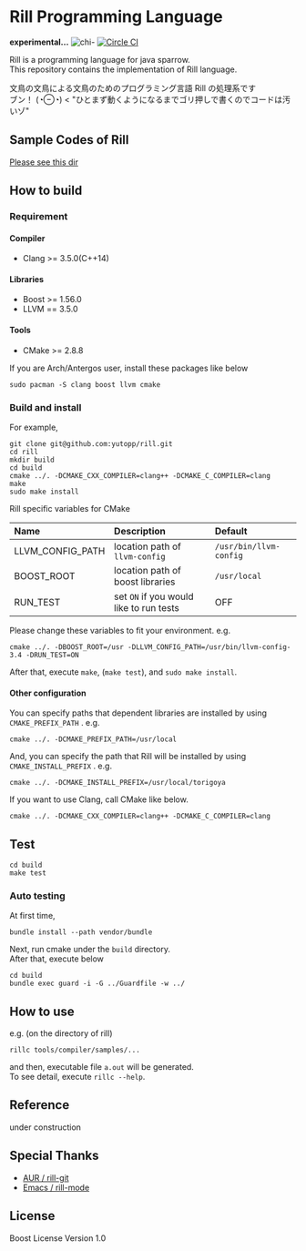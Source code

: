 # Rill Programming Language
**experimental...**
![chi-](http://yutopp.net/image/chi-.png "Bun")
[![Circle CI](https://circleci.com/gh/yutopp/rill.png?style=badge)](https://circleci.com/gh/yutopp/rill)

Rill is a programming language for java sparrow.  
This repository contains the implementation of Rill language.

文鳥の文鳥による文鳥のためのプログラミング言語 Rill の処理系です  
ブン！ (◔⊖◔) < "ひとまず動くようになるまでゴリ押しで書くのでコードは汚いゾ"


## Sample Codes of Rill
[Please see this dir](tools/compiler/samples)


## How to build
### Requirement
#### Compiler
- Clang >= 3.5.0(C++14)

#### Libraries
- Boost >= 1.56.0
- LLVM == 3.5.0

#### Tools
- CMake >= 2.8.8

If you are Arch/Antergos user, install these packages like below
```
sudo pacman -S clang boost llvm cmake
```

### Build and install
For example,
```
git clone git@github.com:yutopp/rill.git
cd rill
mkdir build
cd build
cmake ../. -DCMAKE_CXX_COMPILER=clang++ -DCMAKE_C_COMPILER=clang
make
sudo make install
```
Rill specific variables for CMake

|Name|Description|Default|
|:--|:--|:--|
|LLVM_CONFIG_PATH | location path of `llvm-config` | `/usr/bin/llvm-config` |
|BOOST_ROOT| location path of boost libraries | `/usr/local` |
|RUN_TEST| set `ON` if you would like to run tests | OFF |
Please change these variables to fit your environment.
e.g.
```
cmake ../. -DBOOST_ROOT=/usr -DLLVM_CONFIG_PATH=/usr/bin/llvm-config-3.4 -DRUN_TEST=ON
```

After that, execute `make`, (`make test`),  and `sudo make install`.


#### Other configuration
You can specify paths that dependent libraries are installed by using `CMAKE_PREFIX_PATH` . e.g.

```
cmake ../. -DCMAKE_PREFIX_PATH=/usr/local
```

And, you can specify the path that Rill will be installed by using `CMAKE_INSTALL_PREFIX` . e.g.

```
cmake ../. -DCMAKE_INSTALL_PREFIX=/usr/local/torigoya
```

If you want to use Clang, call CMake like below.

```
cmake ../. -DCMAKE_CXX_COMPILER=clang++ -DCMAKE_C_COMPILER=clang
```

## Test
```
cd build
make test
```

### Auto testing
At first time,
```
bundle install --path vendor/bundle
```

Next, run cmake under the `build` directory.  
After that, execute below
```
cd build
bundle exec guard -i -G ../Guardfile -w ../
```


## How to use
e.g. (on the directory of rill)
```
rillc tools/compiler/samples/...
```
and then, executable file `a.out` will be generated.  
To see detail, execute `rillc --help`.


## Reference
under construction


## Special Thanks
- [AUR / rill-git](https://aur.archlinux.org/packages/rill-git/)
- [Emacs / rill-mode](https://github.com/Johniel/rill-mode)


## License
Boost License Version 1.0
